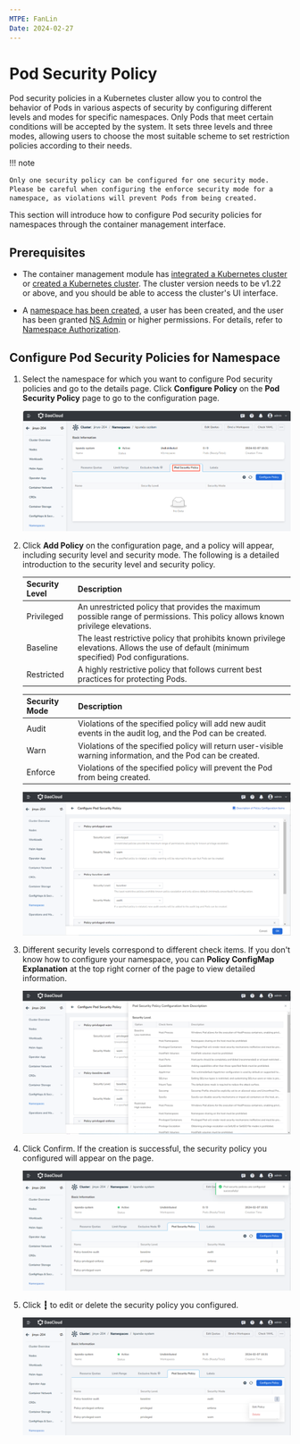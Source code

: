 ```yaml
---
MTPE: FanLin
Date: 2024-02-27
---
```


# Pod Security Policy

Pod security policies in a Kubernetes cluster allow you to control the behavior of Pods in various aspects of security by configuring different levels and modes for specific namespaces. Only Pods that meet certain conditions will be accepted by the system. It sets three levels and three modes, allowing users to choose the most suitable scheme to set restriction policies according to their needs.

!!! note

    Only one security policy can be configured for one security mode. Please be careful when configuring the enforce security mode for a namespace, as violations will prevent Pods from being created.

This section will introduce how to configure Pod security policies for namespaces through the container management interface.

## Prerequisites

- The container management module has [integrated a Kubernetes cluster](../clusters/integrate-cluster.md) or [created a Kubernetes cluster](../clusters/create-cluster.md). The cluster version needs to be v1.22 or above, and you should be able to access the cluster's UI interface.

- A [namespace has been created](../namespaces/createns.md), a user has been created, and the user has been granted [NS Admin](../permissions/permission-brief.md) or higher permissions. For details, refer to [Namespace Authorization](../permissions/cluster-ns-auth.md).

## Configure Pod Security Policies for Namespace

1. Select the namespace for which you want to configure Pod security policies and go to the details page. Click __Configure Policy__ on the __Pod Security Policy__ page to go to the configuration page.

    ![Configure Policy List](../images/ps01.png)

2. Click __Add Policy__ on the configuration page, and a policy will appear, including security level and security mode. The following is a detailed introduction to the security level and security policy.

    | Security Level | Description |
    | ---------- | ------------------------------------------------------------ |
    | Privileged | An unrestricted policy that provides the maximum possible range of permissions. This policy allows known privilege elevations. |
    | Baseline   | The least restrictive policy that prohibits known privilege elevations. Allows the use of default (minimum specified) Pod configurations. |
    | Restricted | A highly restrictive policy that follows current best practices for protecting Pods. |

    | Security Mode | Description |
    | -------- | ------------------------------------------------------------ |
    | Audit    | Violations of the specified policy will add new audit events in the audit log, and the Pod can be created. |
    | Warn     | Violations of the specified policy will return user-visible warning information, and the Pod can be created. |
    | Enforce  | Violations of the specified policy will prevent the Pod from being created. |

    ![Add Policy](../images/ps02.png)

3. Different security levels correspond to different check items. If you don't know how to configure your namespace, you can __Policy ConfigMap Explanation__ at the top right corner of the page to view detailed information.

    ![ConfigMap Explanation01](../images/ps03.png)

4. Click Confirm. If the creation is successful, the security policy you configured will appear on the page.

    ![Creation Success](../images/ps04.png)

5. Click __┇__ to edit or delete the security policy you configured.

    ![Operation](../images/ps05.png)
